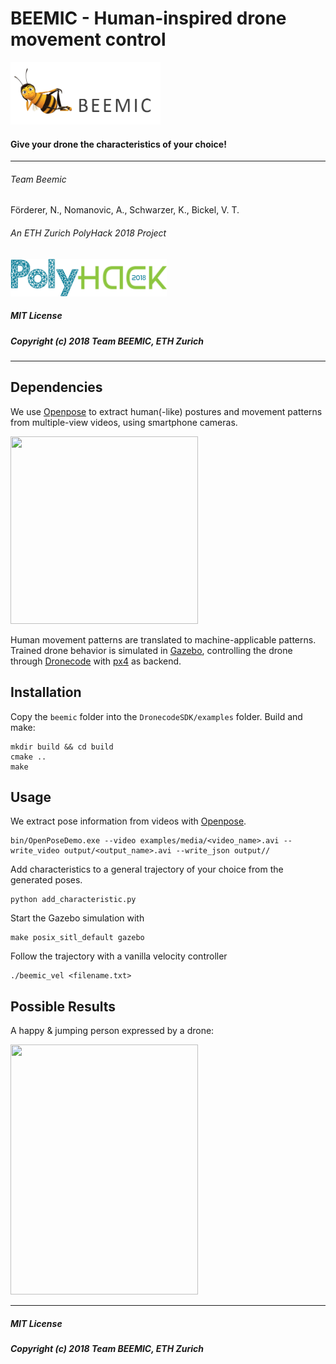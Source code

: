 # BEEMIC - Human-inspired drone movement control
<img src="https://github.com/bickelmps/BEEMIC/blob/master/figures/logo.PNG" width="240" height="100">

#### Give your drone the characteristics of your choice!
------------------------------------------------
###### Team Beemic
Förderer, N., Nomanovic, A., Schwarzer, K., Bickel, V. T.
###### An ETH Zurich PolyHack 2018 Project
<img src="https://github.com/bickelmps/BEEMIC/blob/master/figures/logopoly.png?raw=true" width="250" height="60">

##### MIT License
##### Copyright (c) 2018 Team BEEMIC, ETH Zurich
--------------------------------------------------

## Dependencies

We use [Openpose](https://github.com/CMU-Perceptual-Computing-Lab/openpose) to extract human(-like) postures and movement patterns from multiple-view videos, using smartphone cameras.


<img src="https://github.com/bickelmps/BEEMIC/blob/master/figures/openpose_hulk.gif?raw=true" width="300" height="300">

Human movement patterns are translated to machine-applicable patterns. Trained drone behavior is simulated in [Gazebo](http://gazebosim.org/), controlling the drone through [Dronecode](https://www.dronecode.org/sdk/) with [px4](http://px4.io/) as backend.


## Installation

Copy the `beemic` folder into the `DronecodeSDK/examples` folder. Build and make:

```
mkdir build && cd build
cmake ..
make
```

## Usage

We extract pose information from videos with [Openpose](https://github.com/CMU-Perceptual-Computing-Lab/openpose).

```
bin/OpenPoseDemo.exe --video examples/media/<video_name>.avi --write_video output/<output_name>.avi --write_json output//
```

Add characteristics to a general trajectory of your choice from the generated poses.
```
python add_characteristic.py
```

Start the Gazebo simulation with

```
make posix_sitl_default gazebo
```

Follow the trajectory with a vanilla velocity controller
```
./beemic_vel <filename.txt>
```

## Possible Results

A happy & jumping person expressed by a drone:

<img src="https://github.com/bickelmps/BEEMIC/blob/master/figures/happy_drone.gif?raw=true" width="300" height="400">

------------------
##### MIT License
##### Copyright (c) 2018 Team BEEMIC, ETH Zurich
